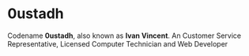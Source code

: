 # 0ustadh
<p>Codename <b>0ustadh</b>, also known as <b>Ivan Vincent</b>. An Customer Service Representative, Licensed Computer Technician and Web Developer</p>
